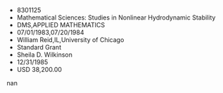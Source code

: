 
* 8301125
* Mathematical Sciences: Studies in Nonlinear Hydrodynamic Stability
* DMS,APPLIED MATHEMATICS
* 07/01/1983,07/20/1984
* William Reid,IL,University of Chicago
* Standard Grant
* Sheila D. Wilkinson
* 12/31/1985
* USD 38,200.00

nan
